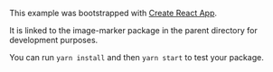 This example was bootstrapped with [Create React App](https://github.com/facebook/create-react-app).

It is linked to the image-marker package in the parent directory for development purposes.

You can run `yarn install` and then `yarn start` to test your package.
